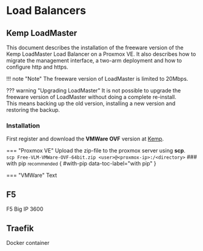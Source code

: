 # Load Balancers
## Kemp LoadMaster
This document describes the installation of the freeware version of the Kemp LoadMaster Load Balancer on a Proxmox VE.
It also describes how to migrate the management interface, a two-arm deployment and how to configure http and https.

!!! note "Note"
    The freeware version of LoadMaster is limited to 20Mbps.

??? warning "Upgrading LoadMaster"
    It is not possible to upgrade the freeware version of LoadMaster without doing a complete re-install.<br>
    This means backing up the old version, installing a new version and restoring the backup.

### Installation
First register and download the **VMWare OVF** version at [Kemp](https://freeloadbalancer.com).

=== "Proxmox VE"
    Upload the zip-file to the proxmox server using **scp**.<br>
    `scp Free-VLM-VMWare-OVF-64bit.zip <user>@<proxmox-ip>:/<directory>`
    ### with pip <small>recommended</small> { #with-pip data-toc-label="with pip" }

=== "VMWare"
    Text

## F5
F5 Big IP 3600

## Traefik
Docker container
